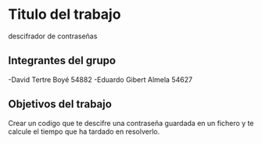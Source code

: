 # Titulo del trabajo

descifrador de contraseñas

## Integrantes del grupo

-David Tertre Boyé 54882 
  -Eduardo Gibert Almela 54627

## Objetivos del trabajo

Crear un codigo que te descifre una contraseña guardada en un fichero y te calcule el tiempo que ha tardado en resolverlo.
